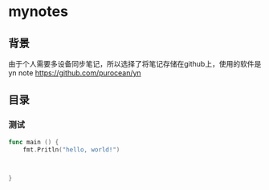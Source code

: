 <!--
 * @Description: 
 * @Author: lilongguang
 * @Date: 2021-12-26 19:28:55
 * @LastEditors: lilongguang
 * @LastEditTime: 2021-12-26 21:41:33
-->
# mynotes
## 背景
由于个人需要多设备同步笔记，所以选择了将笔记存储在github上，使用的软件是yn note
https://github.com/purocean/yn
## 目录
### 测试
```go
func main () {
    fmt.Pritln("hello, world!")


    
}

